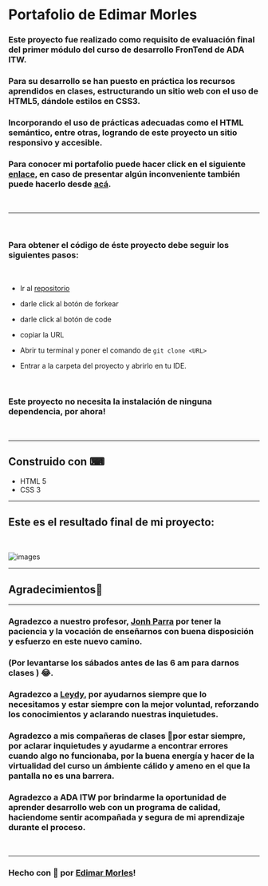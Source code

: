 # Portafolio de Edimar Morles
  ### Este proyecto fue realizado como requisito de evaluación final del primer módulo del curso de desarrollo FronTend de ADA ITW.
  ### Para su desarrollo se han puesto en práctica los recursos aprendidos en clases, estructurando un sitio web con el uso de **HTML5**, dándole estilos en **CSS3**.
   
  ### Incorporando el uso de prácticas adecuadas como el HTML semántico, entre otras, logrando de este proyecto un sitio responsivo y accesible.

  ### Para conocer mi portafolio puede hacer click en el siguiente [enlace](https://edimar-m.github.io/Portfolio/), en caso de presentar algún inconveniente también puede hacerlo desde [acá](https://adoring-jang-f31dba.netlify.app).

  <br>

  ***
  <br>
  

  ### Para obtener el código de éste proyecto debe seguir los siguientes pasos:
  <br>

  - Ir al [repositorio](https://edimar-m.github.io/Portfolio/)

  - darle click al botón de forkear
  - darle click al botón de code
  - copiar la URL
  - Abrir tu terminal y poner el comando de ```git clone <URL>```
  - Entrar a la carpeta del proyecto y abrirlo en tu IDE.
  <br>

### Este proyecto no necesita la instalación de ninguna dependencia, por ahora!
<br>

***
## Construido con ⌨

- HTML 5
- CSS 3

***
## Este es el resultado final de mi proyecto:
<br>

![images](https://github.com/edimar-m/Portfolio-modulo-1/blob/master/images/screencapture.png)

***
## Agradecimientos🙌
***
### Agradezco a nuestro profesor, [Jonh Parra](https://github.com/Jonhks) por tener la paciencia y la vocación de enseñarnos con buena disposición y esfuerzo en este nuevo camino. 
### (Por levantarse los sábados antes de las 6 am para darnos clases ) 😂.

### Agradezco a [Leydy](https://github.com/leydyk93/),  por ayudarnos siempre que lo necesitamos y estar siempre con la mejor voluntad, reforzando los conocimientos y aclarando nuestras inquietudes.

### Agradezco a mis compañeras de clases 💜por estar siempre, por aclarar inquietudes y ayudarme a encontrar errores cuando algo no funcionaba, por la buena energía y hacer de la virtualidad del curso un ámbiente cálido y ameno en el que la pantalla no es una barrera.

### Agradezco a ADA ITW por brindarme la oportunidad de aprender desarrollo web con un programa de calidad, haciendome sentir acompañada y segura de mi aprendizaje durante el proceso.

<br>

***
### Hecho con 🧡 por [Edimar Morles](https://github.com/edimar-m)!
  
